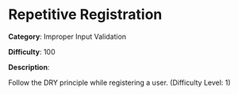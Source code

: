 # Repetitive Registration

**Category**: Improper Input Validation

**Difficulty**: 100

**Description**:

Follow the DRY principle while registering a user. (Difficulty Level: 1)
